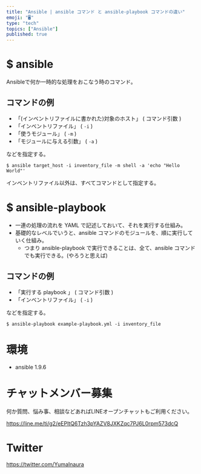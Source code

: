 ```yaml
---
title: "Ansible | ansible コマンド と ansible-playbook コマンドの違い"
emoji: "🖥"
type: "tech"
topics: ["Ansible"]
published: true
---
```


# $ ansible

Ansibleで何か一時的な処理をおこなう時のコマンド。

## コマンドの例


- 「(インベントリファイルに書かれた)対象のホスト」 ( コマンド引数 )
- 「インベントリファイル」 ( `-i` )
- 「使うモジュール」 ( `-m` )
- 「モジュールに与える引数」 ( `-a` )

などを指定する。

```
$ ansible target_host -i inventory_file -m shell -a 'echo "Hello World"'
```

インベントリファイル以外は、すべてコマンドとして指定する。

# $ ansible-playbook

- 一連の処理の流れを YAML で記述しておいて、それを実行する仕組み。
- 基礎的なレベルでいうと、ansible コマンドのモジュールを、順に実行していく仕組み。
  - つまり ansible-playbook で実行できることは、全て、ansible コマンドでも実行できる。(やろうと思えば)

## コマンドの例

- 「実行する playbook 」 ( コマンド引数 )
- 「インベントリファイル」 ( `-i` )

などを指定する。
```
$ ansible-playbook example-playbook.yml -i inventory_file
```

# 環境

- ansible 1.9.6








<!-- Update From Qiita API -->

# チャットメンバー募集


何か質問、悩み事、相談などあればLINEオープンチャットもご利用ください。

https://line.me/ti/g2/eEPltQ6Tzh3pYAZV8JXKZqc7PJ6L0rpm573dcQ





# Twitter


https://twitter.com/YumaInaura


<!-- Update From Qiita API -->


